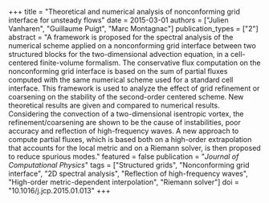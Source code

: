+++
title = "Theoretical and numerical analysis of nonconforming grid interface for unsteady flows"
date = 2015-03-01
authors = ["Julien Vanharen", "Guillaume Puigt", "Marc Montagnac"]
publication_types = ["2"]
abstract = "A framework is proposed for the spectral analysis of the numerical scheme applied on a nonconforming grid interface between two structured blocks for the two-dimensional advection equation, in a cell-centered finite-volume formalism. The conservative flux computation on the nonconforming grid interface is based on the sum of partial fluxes computed with the same numerical scheme used for a standard cell interface. This framework is used to analyze the effect of grid refinement or coarsening on the stability of the second-order centered scheme. New theoretical results are given and compared to numerical results. Considering the convection of a two-dimensional isentropic vortex, the refinement/coarsening are shown to be the cause of instabilities, poor accuracy and reflection of high-frequency waves. A new approach to compute partial fluxes, which is based both on a high-order extrapolation that accounts for the local metric and on a Riemann solver, is then proposed to reduce spurious modes."
featured = false
publication = "*Journal of Computational Physics*"
tags = ["Structured grids", "Nonconforming grid interface", "2D spectral analysis", "Reflection of high-frequency waves", "High-order metric-dependent interpolation", "Riemann solver"]
doi = "10.1016/j.jcp.2015.01.013"
+++

